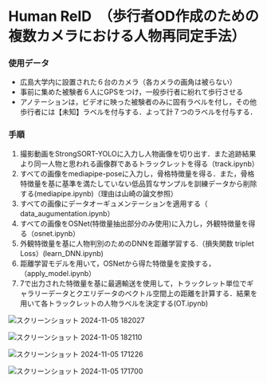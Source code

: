 # Human ReID　（歩行者OD作成のための複数カメラにおける人物再同定手法）

### 使用データ
- 広島大学内に設置された６台のカメラ（各カメラの画角は被らない）
- 事前に集めた被験者６人にGPSをつけ，一般歩行者に紛れて歩行させる
- アノテーションは，ビデオに映った被験者のみに固有ラベルを付し，その他歩行者には【未知】ラベルを付与する．よって計７つのラベルを付与する．

### 手順
1. 撮影動画をStrongSORT-YOLOに入力し人物画像を切り出す．また追跡結果より同一人物と思われる画像群であるトラックレットを得る（track.ipynb）
2. すべての画像をmediapipe-poseに入力し，骨格特徴量を得る．また，骨格特徴量を基に基準を満たしていない低品質なサンプルを訓練データから削除する(mediapipe.ipynb)（理由は山崎の論文参照）
3. すべての画像にデータオーギュメンテーションを適用する（  data_augumentation.ipynb）
4. すべての画像をOSNet(特徴量抽出部分のみ使用)に入力し，外観特徴量を得る（osnet.ipynb）
6. 外観特徴量を基に人物判別のためのDNNを距離学習する.（損失関数 triplet Loss）(learn_DNN.ipynb)
7. 距離学習モデルを用いて，OSNetから得た特徴量を変換する，（apply_model.ipynb）
8. 7で出力された特徴量を基に最適輸送を使用して，トラックレット単位でギャラリーデータとクエリデータのベクトル空間上の距離を計算する．結果を用いて各トラックレットの人物ラベルを決定する(OT.ipynb)

![スクリーンショット 2024-11-05 182027](https://github.com/user-attachments/assets/6bf503bc-f2e8-4125-a9e5-21343ee17e91)

![スクリーンショット 2024-11-05 182110](https://github.com/user-attachments/assets/9f8764b0-3a77-4f0e-b2f7-0d0099f10078)


![スクリーンショット 2024-11-05 171226](https://github.com/user-attachments/assets/454ab62e-d377-4b28-9675-358d89c1ad67)

![スクリーンショット 2024-11-05 171700](https://github.com/user-attachments/assets/d821ad8a-8354-46a5-8196-f8cfa7d0b636)
